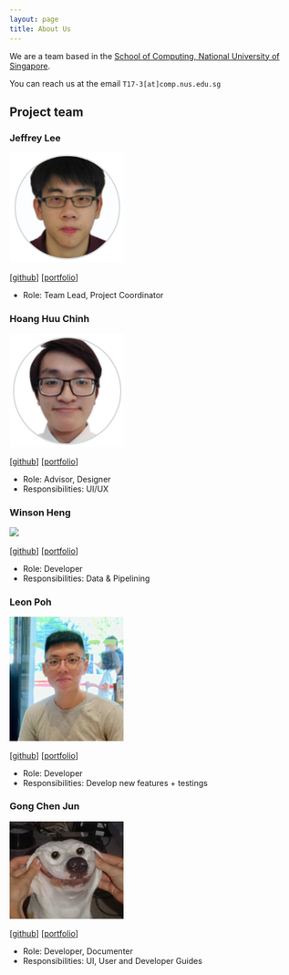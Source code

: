 ```yaml
---
layout: page
title: About Us
---
```


We are a team based in the [School of Computing, National University of Singapore](http://www.comp.nus.edu.sg).

You can reach us at the email `T17-3[at]comp.nus.edu.sg`

## Project team

### Jeffrey Lee

<img src="images/jefrai.png" width="200px">

[[github](https://github.com/jefrai)]
[[portfolio](team/jefrai.md)]

* Role: Team Lead, Project Coordinator

### Hoang Huu Chinh

<img src="images/hhchinh2002.png" width="200px">

[[github](http://github.com/hhchinh2002)]
[[portfolio](team/hhchinh2002.md)]

* Role: Advisor, Designer
* Responsibilities: UI/UX

### Winson Heng

<img src="images/winsonheng.png" width="200px">

[[github](http://github.com/winsonheng)] 
[[portfolio](team/winsonheng.md)]

* Role: Developer
* Responsibilities: Data & Pipelining

### Leon Poh

<img src="images/leonpoh.png" width="200px">

[[github](http://github.com/leonpoh)]
[[portfolio](team/leonpoh.md)]

* Role: Developer
* Responsibilities: Develop new features + testings

### Gong Chen Jun

<img src="images/0x787af25e.png" width="200px">

[[github](http://github.com/0x787af25e)]
[[portfolio](team/0x787af25e.md)]

* Role: Developer, Documenter
* Responsibilities: UI, User and Developer Guides

